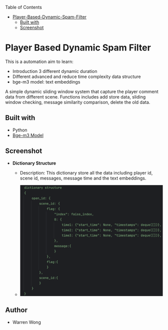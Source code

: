 Table of Contents</u>

- [Player-Based-Dynamic-Spam-Filter](#Player-Based-Dynamic-Spam-Filter)
  * [Built with](#built-with)
  * [Screenshot](#screenshot)

# Player Based Dynamic Spam Filter

This is a automation aim to learn:

- Introduction 3 different dynamic duration 
- Different advanced and reduce time complexity data structure 
- bge-m3 model: text embeddings



A simple dynamic sliding window system that capture the player comment data from different scene. Functions includes add store data, sliding window checking, message similarity comparison, delete the old data.



## Built with

- Python
- <a href="https://huggingface.co/BAAI/bge-m3/">Bge-m3 Model</a>



## Screenshot

- **Dictionary Structure**

  - Description: This dictionary store all the data including player id, scene id, messages, message time and the text embeddings. 

  - ![menu](README/Dictionary.png)

    


## Author

- Warren Wong
